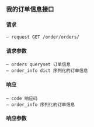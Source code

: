 ### 我的订单信息接口

#### 请求
    — request GET /order/orders/
#### 请求参数
    — orders queryset 订单信息
    — order_info dict 序列化的订单信息
#### 响应
    — code 响应码
    — order_info 序列化的订单信息
#### 响应参数